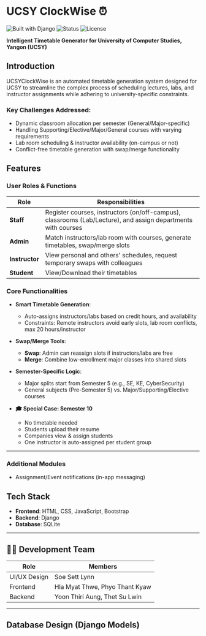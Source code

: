 # UCSY ClockWise ⏰

![Built with Django](https://img.shields.io/badge/Built%20With-Django-092E20?style=for-the-badge&logo=django&logoColor=white)
![Status](https://img.shields.io/badge/Project-In_Development-yellow?style=for-the-badge)
![License](https://img.shields.io/badge/License-MIT-blue?style=for-the-badge)

**Intelligent Timetable Generator for University of Computer Studies, Yangon (UCSY)**  

## Introduction  
UCSYClockWise is an automated timetable generation system designed for UCSY to streamline the complex process of scheduling lectures, labs, and instructor assignments while adhering to university-specific constraints.

### Key Challenges Addressed:
- Dynamic classroom allocation per semester (General/Major-specific)
- Handling Supporting/Elective/Major/General courses with varying requirements
- Lab room scheduling & instructor availability (on-campus or not)
- Conflict-free timetable generation with swap/merge functionality

## Features

### User Roles & Functions
| **Role** | Responsibilities |
|------|------------------|
| **Staff** | Register courses, instructors (on/off-campus), classrooms (Lab/Lecture), and assign departments with courses |
| **Admin** | Match instructors/lab room with courses, generate timetables, swap/merge slots |
| **Instructor** | View personal and others' schedules, request temporary swaps with colleagues |
| **Student** | View/Download their timetables |

### Core Functionalities
- **Smart Timetable Generation**:
  - Auto-assigns instructors/labs based on credit hours, and availability
  - Constraints: Remote instructors avoid early slots, lab room conflicts, max 20 hours/instructor
- **Swap/Merge Tools**:
  - **Swap**: Admin can reassign slots if instructors/labs are free
  - **Merge**: Combine low-enrollment major classes into shared slots
- **Semester-Specific Logic**:
  - Major splits start from Semester 5 (e.g., SE, KE, CyberSecurity)
  - General subjects (Pre-Semester 5) vs. Major/Supporting/Elective courses

- **🎓 Special Case: Semester 10**
  - No timetable needed
  - Students upload their resume
  - Companies view & assign students
  - One instructor is auto-assigned per student group

---

### Additional Modules 
- Assignment/Event notifications (in-app messaging)


## Tech Stack
- **Frontend**: HTML, CSS, JavaScript, Bootstrap
- **Backend**: Django
- **Database**: SQLite

---
## 🧑‍💻 Development Team

| **Role**        | **Members**                          |
|-----------------|---------------------------------------|
| UI/UX Design    | Soe Sett Lynn                        |
| Frontend        | Hla Myat Thwe, Phyo Thant Kyaw       |
| Backend         | Yoon Thiri Aung, Thet Su Lwin        |

---

## Database Design (Django Models)


